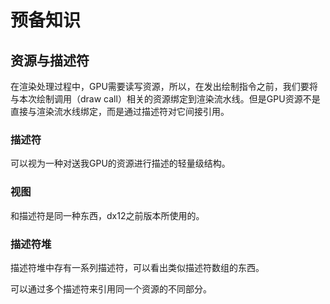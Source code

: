 # 预备知识
## 资源与描述符
在渲染处理过程中，GPU需要读写资源，所以，在发出绘制指令之前，我们要将与本次绘制调用（draw call）相关的资源绑定到渲染流水线。但是GPU资源不是直接与渲染流水线绑定，而是通过描述符对它间接引用。
### 描述符
可以视为一种对送我GPU的资源进行描述的轻量级结构。
### 视图
和描述符是同一种东西，dx12之前版本所使用的。
### 描述符堆
描述符堆中存有一系列描述符，可以看出类似描述符数组的东西。

可以通过多个描述符来引用同一个资源的不同部分。